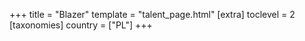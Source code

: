 +++
title = "Blazer"
template = "talent_page.html"
[extra]
toclevel = 2
[taxonomies]
country = ["PL"]
+++
